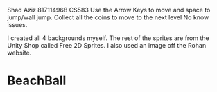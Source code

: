 Shad Aziz
817114968
CS583
Use the Arrow Keys to move and space to jump/wall jump. Collect all the coins to move to the next level
No know issues.

I created all 4 backgrounds myself. The rest of the sprites are from the Unity Shop called Free 2D Sprites. I also used an image off the Rohan website.
# BeachBall
